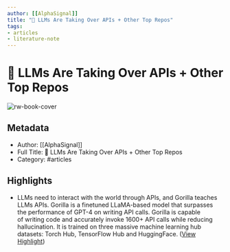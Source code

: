 ```yaml
---
author: [[AlphaSignal]]
title: "🦍 LLMs Are Taking Over APIs + Other Top Repos"
tags: 
- articles
- literature-note
---
```

# 🦍 LLMs Are Taking Over APIs + Other Top Repos

![rw-book-cover](https://readwise-assets.s3.amazonaws.com/static/images/article0.00998d930354.png)

## Metadata
- Author: [[AlphaSignal]]
- Full Title: 🦍 LLMs Are Taking Over APIs + Other Top Repos
- Category: #articles

## Highlights
- LLMs need to interact with the world through APIs, and Gorilla teaches LLMs APIs. Gorilla is a finetuned LLaMA-based model that surpasses the performance of GPT-4 on writing API calls. 
  Gorilla is capable of writing code and accurately invoke 1600+ API calls while reducing hallucination. It is trained on three massive machine learning hub datasets: Torch Hub, TensorFlow Hub and HuggingFace. ([View Highlight](https://read.readwise.io/read/01h707vykptjyeadgqhc4bft0q))
